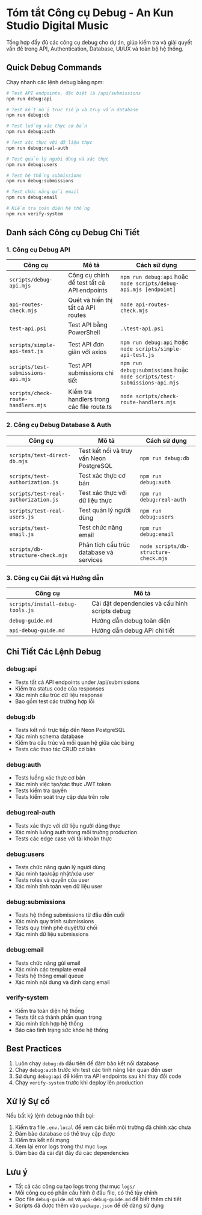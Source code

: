 # Tóm tắt Công cụ Debug - An Kun Studio Digital Music

Tổng hợp đầy đủ các công cụ debug cho dự án, giúp kiểm tra và giải quyết vấn đề trong API, Authentication, Database, UI/UX và toàn bộ hệ thống.

## Quick Debug Commands

Chạy nhanh các lệnh debug bằng npm:

```bash
# Test API endpoints, đặc biệt là /api/submissions
npm run debug:api

# Test kết nối trực tiếp và truy vấn database
npm run debug:db

# Test luồng xác thực cơ bản
npm run debug:auth

# Test xác thực với dữ liệu thực
npm run debug:real-auth

# Test quản lý người dùng và xác thực
npm run debug:users

# Test hệ thống submissions
npm run debug:submissions

# Test chức năng gửi email
npm run debug:email

# Kiểm tra toàn diện hệ thống
npm run verify-system
```

## Danh sách Công cụ Debug Chi Tiết

### 1. Công cụ Debug API

| Công cụ | Mô tả | Cách sử dụng |
|---------|-------|--------------|
| `scripts/debug-api.mjs` | Công cụ chính để test tất cả API endpoints | `npm run debug:api` hoặc `node scripts/debug-api.mjs [endpoint]` |
| `api-routes-check.mjs` | Quét và hiển thị tất cả API routes | `node api-routes-check.mjs` |
| `test-api.ps1` | Test API bằng PowerShell | `.\test-api.ps1` |
| `scripts/simple-api-test.js` | Test API đơn giản với axios | `npm run debug:api` hoặc `node scripts/simple-api-test.js` |
| `scripts/test-submissions-api.mjs` | Test API submissions chi tiết | `npm run debug:submissions` hoặc `node scripts/test-submissions-api.mjs` |
| `scripts/check-route-handlers.mjs` | Kiểm tra handlers trong các file route.ts | `node scripts/check-route-handlers.mjs` |

### 2. Công cụ Debug Database & Auth

| Công cụ | Mô tả | Cách sử dụng |
|---------|-------|--------------|
| `scripts/test-direct-db.mjs` | Test kết nối và truy vấn Neon PostgreSQL | `npm run debug:db` |
| `scripts/test-authorization.js` | Test xác thực cơ bản | `npm run debug:auth` |
| `scripts/test-real-authorization.js` | Test xác thực với dữ liệu thực | `npm run debug:real-auth` |
| `scripts/test-real-users.js` | Test quản lý người dùng | `npm run debug:users` |
| `scripts/test-email.js` | Test chức năng email | `npm run debug:email` |
| `scripts/db-structure-check.mjs` | Phân tích cấu trúc database và services | `node scripts/db-structure-check.mjs` |

### 3. Công cụ Cài đặt và Hướng dẫn

| Công cụ | Mô tả |
|---------|-------|
| `scripts/install-debug-tools.js` | Cài đặt dependencies và cấu hình scripts debug |
| `debug-guide.md` | Hướng dẫn debug toàn diện |
| `api-debug-guide.md` | Hướng dẫn debug API chi tiết |

## Chi Tiết Các Lệnh Debug

### debug:api

- Tests tất cả API endpoints under /api/submissions
- Kiểm tra status code của responses
- Xác minh cấu trúc dữ liệu response
- Bao gồm test các trường hợp lỗi

### debug:db

- Tests kết nối trực tiếp đến Neon PostgreSQL
- Xác minh schema database
- Kiểm tra cấu trúc và mối quan hệ giữa các bảng
- Tests các thao tác CRUD cơ bản

### debug:auth

- Tests luồng xác thực cơ bản
- Xác minh việc tạo/xác thực JWT token
- Tests kiểm tra quyền
- Tests kiểm soát truy cập dựa trên role

### debug:real-auth

- Tests xác thực với dữ liệu người dùng thực
- Xác minh luồng auth trong môi trường production
- Tests các edge case với tài khoản thực

### debug:users

- Tests chức năng quản lý người dùng
- Xác minh tạo/cập nhật/xóa user
- Tests roles và quyền của user
- Xác minh tính toàn vẹn dữ liệu user

### debug:submissions

- Tests hệ thống submissions từ đầu đến cuối
- Xác minh quy trình submissions
- Tests quy trình phê duyệt/từ chối
- Xác minh dữ liệu submissions

### debug:email

- Tests chức năng gửi email
- Xác minh các template email
- Tests hệ thống email queue
- Xác minh nội dung và định dạng email

### verify-system

- Kiểm tra toàn diện hệ thống
- Tests tất cả thành phần quan trọng
- Xác minh tích hợp hệ thống
- Báo cáo tình trạng sức khỏe hệ thống

## Best Practices

1. Luôn chạy `debug:db` đầu tiên để đảm bảo kết nối database
2. Chạy `debug:auth` trước khi test các tính năng liên quan đến user
3. Sử dụng `debug:api` để kiểm tra API endpoints sau khi thay đổi code
4. Chạy `verify-system` trước khi deploy lên production

## Xử lý Sự cố

Nếu bất kỳ lệnh debug nào thất bại:

1. Kiểm tra file `.env.local` để xem các biến môi trường đã chính xác chưa
2. Đảm bảo database có thể truy cập được
3. Kiểm tra kết nối mạng
4. Xem lại error logs trong thư mục `logs`
5. Đảm bảo đã cài đặt đầy đủ các dependencies

## Lưu ý

- Tất cả các công cụ tạo logs trong thư mục `logs/`
- Mỗi công cụ có phần cấu hình ở đầu file, có thể tùy chỉnh
- Đọc file `debug-guide.md` và `api-debug-guide.md` để biết thêm chi tiết
- Scripts đã được thêm vào `package.json` để dễ dàng sử dụng
